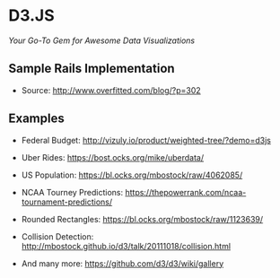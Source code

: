 # D3.JS
*Your Go-To Gem for Awesome Data Visualizations*

## Sample Rails Implementation

* Source: http://www.overfitted.com/blog/?p=302

## Examples

* Federal Budget: http://vizuly.io/product/weighted-tree/?demo=d3js

* Uber Rides: https://bost.ocks.org/mike/uberdata/

* US Population: https://bl.ocks.org/mbostock/raw/4062085/

* NCAA Tourney Predictions: https://thepowerrank.com/ncaa-tournament-predictions/

* Rounded Rectangles: https://bl.ocks.org/mbostock/raw/1123639/

* Collision Detection: http://mbostock.github.io/d3/talk/20111018/collision.html

* And many more: https://github.com/d3/d3/wiki/gallery